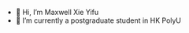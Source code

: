 - 👋 Hi, I’m Maxwell Xie Yifu
- 🌱 I’m currently a postgraduate student in HK PolyU

<!---
Maxwellyifuxie/Maxwellyifuxie is a ✨ special ✨ repository because its `README.md` (this file) appears on your GitHub profile.
You can click the Preview link to take a look at your changes.
--->
